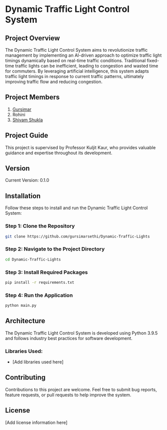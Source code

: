 # Dynamic Traffic Light Control System

## Project Overview

The Dynamic Traffic Light Control System aims to revolutionize traffic management by implementing an AI-driven approach to optimize traffic light timings dynamically based on real-time traffic conditions. Traditional fixed-time traffic lights can be inefficient, leading to congestion and wasted time for commuters. By leveraging artificial intelligence, this system adapts traffic light timings in response to current traffic patterns, ultimately improving traffic flow and reducing congestion.

## Project Members

1. [Gursimar](https://github.com/gursimarsethi)
2. Rohini
3. [Shivam Shukla](https://github.com/sivm99)

## Project Guide

This project is supervised by Professor Kuljit Kaur, who provides valuable guidance and expertise throughout its development.

## Version

Current Version: 0.1.0

## Installation

Follow these steps to install and run the Dynamic Traffic Light Control System:

### Step 1: Clone the Repository

```bash
git clone https://github.com/gursimarsethi/Dynamic-Traffic-Lights
```

### Step 2: Navigate to the Project Directory

```bash
cd Dynamic-Traffic-Lights
```

### Step 3: Install Required Packages

```bash
pip install -r requirements.txt
```

### Step 4: Run the Application

```bash
python main.py
```

## Architecture

The Dynamic Traffic Light Control System is developed using Python 3.9.5 and follows industry best practices for software development.

### Libraries Used:

- [Add libraries used here]

## Contributing

Contributions to this project are welcome. Feel free to submit bug reports, feature requests, or pull requests to help improve the system.

## License

[Add license information here]
